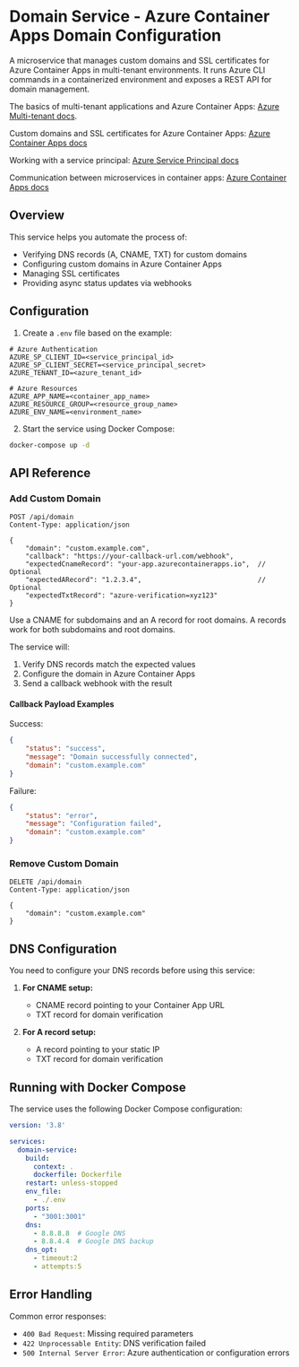 # Domain Service - Azure Container Apps Domain Configuration

A microservice that manages custom domains and SSL certificates for Azure Container Apps in multi-tenant environments. It runs Azure CLI commands in a containerized environment and exposes a REST API for domain management.

The basics of multi-tenant applications and Azure Container Apps:
[Azure Multi-tenant docs](https://learn.microsoft.com/en-us/azure/architecture/guide/multitenant/overview).

Custom domains and SSL certificates for Azure Container Apps:
[Azure Container Apps docs](https://learn.microsoft.com/en-us/azure/container-apps/custom-domains-managed-certificates)

Working with a service principal:
[Azure Service Principal docs](https://learn.microsoft.com/en-us/cli/azure/azure-cli-sp-tutorial-1)

Communication between microservices in container apps:
[Azure Container Apps docs](https://learn.microsoft.com/en-us/azure/container-apps/communicate-between-microservices?pivots=docker-local&wt.mc_id=knwlserapi_inproduct_azportal&tabs=bash#communicate-between-container-apps)

## Overview

This service helps you automate the process of:
- Verifying DNS records (A, CNAME, TXT) for custom domains
- Configuring custom domains in Azure Container Apps
- Managing SSL certificates
- Providing async status updates via webhooks

## Configuration

1. Create a `.env` file based on the example:
```env
# Azure Authentication
AZURE_SP_CLIENT_ID=<service_principal_id>
AZURE_SP_CLIENT_SECRET=<service_principal_secret>
AZURE_TENANT_ID=<azure_tenant_id>

# Azure Resources
AZURE_APP_NAME=<container_app_name>
AZURE_RESOURCE_GROUP=<resource_group_name>
AZURE_ENV_NAME=<environment_name>
```

2. Start the service using Docker Compose:
```bash
docker-compose up -d
```

## API Reference

### Add Custom Domain

```http
POST /api/domain
Content-Type: application/json

{
    "domain": "custom.example.com",
    "callback": "https://your-callback-url.com/webhook",
    "expectedCnameRecord": "your-app.azurecontainerapps.io",  // Optional
    "expectedARecord": "1.2.3.4",                             // Optional
    "expectedTxtRecord": "azure-verification=xyz123"
}
```

Use a CNAME for subdomains and an A record for root domains. A records work for both subdomains and root domains.

The service will:
1. Verify DNS records match the expected values
2. Configure the domain in Azure Container Apps
3. Send a callback webhook with the result

#### Callback Payload Examples

Success:
```json
{
    "status": "success",
    "message": "Domain successfully connected",
    "domain": "custom.example.com"
}
```

Failure:
```json
{
    "status": "error",
    "message": "Configuration failed",
    "domain": "custom.example.com"
}
```

### Remove Custom Domain

```http
DELETE /api/domain
Content-Type: application/json

{
    "domain": "custom.example.com"
}
```

## DNS Configuration

You need to configure your DNS records before using this service:

1. **For CNAME setup:**
   - CNAME record pointing to your Container App URL
   - TXT record for domain verification

2. **For A record setup:**
   - A record pointing to your static IP
   - TXT record for domain verification

## Running with Docker Compose

The service uses the following Docker Compose configuration:
```yaml
version: '3.8'

services:
  domain-service:
    build:
      context: .
      dockerfile: Dockerfile
    restart: unless-stopped
    env_file:
      - ./.env
    ports:
      - "3001:3001"
    dns:
      - 8.8.8.8  # Google DNS
      - 8.8.4.4  # Google DNS backup
    dns_opt:
      - timeout:2
      - attempts:5
```

## Error Handling

Common error responses:
- `400 Bad Request`: Missing required parameters
- `422 Unprocessable Entity`: DNS verification failed
- `500 Internal Server Error`: Azure authentication or configuration errors
